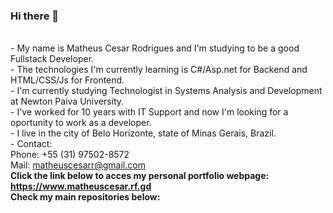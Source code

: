 ### Hi there 👋
<br>- My name is Matheus Cesar Rodrigues and I'm studying to be a good Fullstack Developer.
<br>- The technologies I'm currently learning is C#/Asp.net for Backend and HTML/CSS/Js for Frontend.
<br>- I'm currently studying Technologist in Systems Analysis and Development at Newton Paiva University.
<br>- I've worked for 10 years with IT Support and now I'm looking for a oportunity to work as a developer.
<br>- I live in the city of Belo Horizonte, state of Minas Gerais, Brazil.
<br>- Contact:
<br>Phone: +55 (31) 97502-8572
<br>Mail: matheuscesarr@gmail.com
<br><b>Click the link below to acces my personal portfolio webpage:
<br>https://www.matheuscesar.rf.gd
<br>Check my main repositories below:
</b>
<!--
**matheuscesarr/matheuscesarr** is a ✨ _special_ ✨ repository because its `README.md` (this file) appears on your GitHub profile.

Here are some ideas to get you started:

- 🔭 I’m currently working on ...
- 🌱 I’m currently learning ...
- 👯 I’m looking to collaborate on ...
- 🤔 I’m looking for help with ...
- 💬 Ask me about ...
- 📫 How to reach me: ...
- 😄 Pronouns: ...
- ⚡ Fun fact: ...
-->
